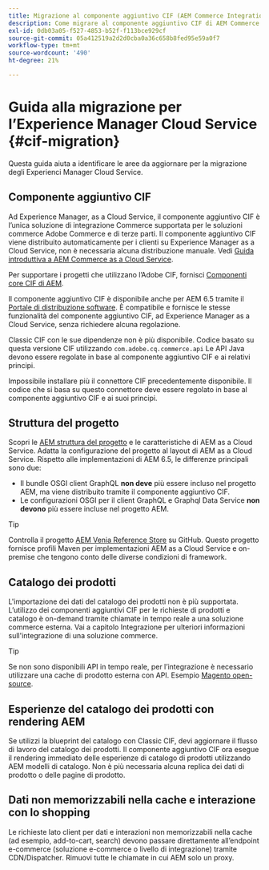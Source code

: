 ```yaml
---
title: Migrazione al componente aggiuntivo CIF (AEM Commerce Integration Framework)
description: Come migrare al componente aggiuntivo CIF di AEM Commerce Integration Framework (CIF) da una versione precedente
exl-id: 0db03a05-f527-4853-b52f-f113bce929cf
source-git-commit: 05a412519a2d2d0cba0a36c658b8fed95e59a0f7
workflow-type: tm+mt
source-wordcount: '490'
ht-degree: 21%

---
```


# Guida alla migrazione per l’Experience Manager Cloud Service {#cif-migration}

Questa guida aiuta a identificare le aree da aggiornare per la migrazione degli Experienci Manager Cloud Service.

## Componente aggiuntivo CIF

Ad Experience Manager, as a Cloud Service, il componente aggiuntivo CIF è l’unica soluzione di integrazione Commerce supportata per le soluzioni commerce Adobe Commerce e di terze parti. Il componente aggiuntivo CIF viene distribuito automaticamente per i clienti su Experience Manager as a Cloud Service, non è necessaria alcuna distribuzione manuale. Vedi [Guida introduttiva a AEM Commerce as a Cloud Service](getting-started.md).

Per supportare i progetti che utilizzano l’Adobe CIF, fornisci [Componenti core CIF di AEM](https://github.com/adobe/aem-core-cif-components).

Il componente aggiuntivo CIF è disponibile anche per AEM 6.5 tramite il [Portale di distribuzione software](https://experience.adobe.com/#/downloads/content/software-distribution/it/aem.html). È compatibile e fornisce le stesse funzionalità del componente aggiuntivo CIF, ad Experience Manager as a Cloud Service, senza richiedere alcuna regolazione.

Classic CIF con le sue dipendenze non è più disponibile. Codice basato su questa versione CIF utilizzando `com.adobe.cq.commerce.api` Le API Java devono essere regolate in base al componente aggiuntivo CIF e ai relativi principi.

Impossibile installare più il connettore CIF precedentemente disponibile. Il codice che si basa su questo connettore deve essere regolato in base al componente aggiuntivo CIF e ai suoi principi.

## Struttura del progetto

Scopri le [AEM struttura del progetto](https://experienceleague.adobe.com/docs/experience-manager-cloud-service/implementing/developing/aem-project-content-package-structure.html?lang=it) e le caratteristiche di AEM as a Cloud Service. Adatta la configurazione del progetto al layout di AEM as a Cloud Service.
Rispetto alle implementazioni di AEM 6.5, le differenze principali sono due:

* Il bundle OSGI client GraphQL **non deve** più essere incluso nel progetto AEM, ma viene distribuito tramite il componente aggiuntivo CIF.
* Le configurazioni OSGI per il client GraphQL e Graphql Data Service **non devono** più essere incluse nel progetto AEM.

>[!TIP]
>
>Controlla il progetto [AEM Venia Reference Store](https://github.com/adobe/aem-cif-guides-venia) su GitHub. Questo progetto fornisce profili Maven per implementazioni AEM as a Cloud Service e on-premise che tengono conto delle diverse condizioni di framework.

## Catalogo dei prodotti

L&#39;importazione dei dati del catalogo dei prodotti non è più supportata. L’utilizzo dei componenti aggiuntivi CIF per le richieste di prodotti e catalogo è on-demand tramite chiamate in tempo reale a una soluzione commerce esterna. Vai a capitolo Integrazione per ulteriori informazioni sull&#39;integrazione di una soluzione commerce.

>[!TIP]
>
>Se non sono disponibili API in tempo reale, per l’integrazione è necessario utilizzare una cache di prodotto esterna con API. Esempio [Magento open-source](https://business.adobe.com/products/magento/open-source.html).

## Esperienze del catalogo dei prodotti con rendering AEM

Se utilizzi la blueprint del catalogo con Classic CIF, devi aggiornare il flusso di lavoro del catalogo dei prodotti. Il componente aggiuntivo CIF ora esegue il rendering immediato delle esperienze di catalogo di prodotti utilizzando AEM modelli di catalogo. Non è più necessaria alcuna replica dei dati di prodotto o delle pagine di prodotto.

## Dati non memorizzabili nella cache e interazione con lo shopping

Le richieste lato client per dati e interazioni non memorizzabili nella cache (ad esempio, add-to-cart, search) devono passare direttamente all’endpoint e-commerce (soluzione e-commerce o livello di integrazione) tramite CDN/Dispatcher. Rimuovi tutte le chiamate in cui AEM solo un proxy.
